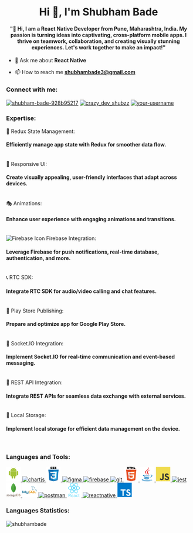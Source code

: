 <h1 align="center">Hi 👋, I'm Shubham Bade</h1>
<h4 align="center">"👋 Hi, I am a React Native Developer from Pune, Maharashtra, India. My passion is turning ideas into captivating, cross-platform mobile apps. I thrive on teamwork, collaboration, and creating visually stunning experiences. Let's work together to make an impact!"</h4>

- 💬 Ask me about **React Native**

- 📫 How to reach me **shubhambade3@gmail.com**

<h3 align="left">Connect with me:</h3>
<p align="left">
<a href="https://linkedin.com/in/shubham-bade-928b95217" target="blank"><img align="center" src="https://raw.githubusercontent.com/rahuldkjain/github-profile-readme-generator/master/src/images/icons/Social/linked-in-alt.svg" alt="shubham-bade-928b95217" height="30" width="40" /></a>
<a href="https://instagram.com/crazy_dev_shubzz" target="blank"><img align="center" src="https://raw.githubusercontent.com/rahuldkjain/github-profile-readme-generator/master/src/images/icons/Social/instagram.svg" alt="crazy_dev_shubzz" height="30" width="40" /></a>
<a href="https://github.com/ShubhamBade" target="blank">
    <img align="center" src="https://raw.githubusercontent.com/rahuldkjain/github-profile-readme-generator/master/src/images/icons/Social/github.svg" alt="your-username" height="30" width="40" />
  </a>
</p>

<h3>Expertise:</h3>
<p align="left">
🔄 Redux State Management: <h4>Efficiently manage app state with Redux for smoother data flow. </h4><br>
🎨 Responsive UI: <h4>Create visually appealing, user-friendly interfaces that adapt across devices. </h4><br>
🎭 Animations: <h4>Enhance user experience with engaging animations and transitions. </h4><br>
<img src="https://firebase.google.com/downloads/brand-guidelines/PNG/logo-vertical.png" alt="Firebase Icon" height="20" width="20" />  Firebase Integration: <h4>Leverage Firebase for push notifications, real-time database, authentication, and more. </h4><br>
📞 RTC SDK: <h4>Integrate RTC SDK for audio/video calling and chat features. </h4><br>
📱 Play Store Publishing: <h4>Prepare and optimize app for Google Play Store. </h4><br>
🔌 Socket.IO Integration: <h4>Implement Socket.IO for real-time communication and event-based messaging. </h4><br>
🔗 REST API Integration: <h4>Integrate REST APIs for seamless data exchange with external services. </h4><br>
💾 Local Storage: <h4>Implement local storage for efficient data management on the device.</h4> <br>
</p>


<h3 align="left">Languages and Tools:</h3>
<p align="left"> <a href="https://developer.android.com" target="_blank" rel="noreferrer"> <img src="https://raw.githubusercontent.com/devicons/devicon/master/icons/android/android-original-wordmark.svg" alt="android" width="40" height="40"/> </a> <a href="https://www.chartjs.org" target="_blank" rel="noreferrer"> <img src="https://www.chartjs.org/media/logo-title.svg" alt="chartjs" width="40" height="40"/> </a> <a href="https://www.w3schools.com/css/" target="_blank" rel="noreferrer"> <img src="https://raw.githubusercontent.com/devicons/devicon/master/icons/css3/css3-original-wordmark.svg" alt="css3" width="40" height="40"/> </a> <a href="https://www.figma.com/" target="_blank" rel="noreferrer"> <img src="https://www.vectorlogo.zone/logos/figma/figma-icon.svg" alt="figma" width="40" height="40"/> </a> <a href="https://firebase.google.com/" target="_blank" rel="noreferrer"> <img src="https://www.vectorlogo.zone/logos/firebase/firebase-icon.svg" alt="firebase" width="40" height="40"/> </a> <a href="https://git-scm.com/" target="_blank" rel="noreferrer"> <img src="https://www.vectorlogo.zone/logos/git-scm/git-scm-icon.svg" alt="git" width="40" height="40"/> </a> <a href="https://www.w3.org/html/" target="_blank" rel="noreferrer"> <img src="https://raw.githubusercontent.com/devicons/devicon/master/icons/html5/html5-original-wordmark.svg" alt="html5" width="40" height="40"/> </a> <a href="https://www.java.com" target="_blank" rel="noreferrer"> <img src="https://raw.githubusercontent.com/devicons/devicon/master/icons/java/java-original.svg" alt="java" width="40" height="40"/> </a> <a href="https://developer.mozilla.org/en-US/docs/Web/JavaScript" target="_blank" rel="noreferrer"> <img src="https://raw.githubusercontent.com/devicons/devicon/master/icons/javascript/javascript-original.svg" alt="javascript" width="40" height="40"/> </a> <a href="https://jestjs.io" target="_blank" rel="noreferrer"> <img src="https://www.vectorlogo.zone/logos/jestjsio/jestjsio-icon.svg" alt="jest" width="40" height="40"/> </a> <a href="https://www.mongodb.com/" target="_blank" rel="noreferrer"> <img src="https://raw.githubusercontent.com/devicons/devicon/master/icons/mongodb/mongodb-original-wordmark.svg" alt="mongodb" width="40" height="40"/> </a> <a href="https://www.mysql.com/" target="_blank" rel="noreferrer"> <img src="https://raw.githubusercontent.com/devicons/devicon/master/icons/mysql/mysql-original-wordmark.svg" alt="mysql" width="40" height="40"/> </a> <a href="https://postman.com" target="_blank" rel="noreferrer"> <img src="https://www.vectorlogo.zone/logos/getpostman/getpostman-icon.svg" alt="postman" width="40" height="40"/> </a> <a href="https://reactjs.org/" target="_blank" rel="noreferrer"> <img src="https://raw.githubusercontent.com/devicons/devicon/master/icons/react/react-original-wordmark.svg" alt="react" width="40" height="40"/> </a> <a href="https://reactnative.dev/" target="_blank" rel="noreferrer"> <img src="https://reactnative.dev/img/header_logo.svg" alt="reactnative" width="40" height="40"/> </a> <a href="https://www.typescriptlang.org/" target="_blank" rel="noreferrer"> <img src="https://raw.githubusercontent.com/devicons/devicon/master/icons/typescript/typescript-original.svg" alt="typescript" width="40" height="40"/> </a> </p>

<h3>Languages Statistics:</h3>
<p><img align="center" src="https://github-readme-stats.vercel.app/api/top-langs?username=shubhambade&show_icons=true&locale=en&layout=compact" alt="shubhambade" /></p>
